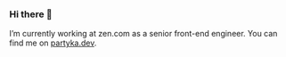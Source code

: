 ### Hi there 👋

I’m currently working at zen.com as a senior front-end engineer. You can find me on [partyka.dev](https://partyka.dev/).
